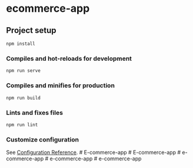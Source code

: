 # ecommerce-app

## Project setup
```
npm install
```

### Compiles and hot-reloads for development
```
npm run serve
```

### Compiles and minifies for production
```
npm run build
```

### Lints and fixes files
```
npm run lint
```

### Customize configuration
See [Configuration Reference](https://cli.vuejs.org/config/).
#   E - c o m m e r c e - a p p  
 #   E - c o m m e r c e - a p p  
 #   e - c o m m e r c e - a p p  
 #   e - c o m m e r c e - a p p  
 #   e - c o m m e r c e - a p p  
 